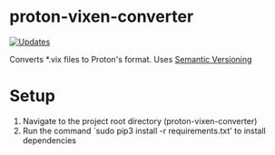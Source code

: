 # proton-vixen-converter
[![Updates](https://pyup.io/repos/github/bookdude13/proton-vixen-converter/shield.svg)](https://pyup.io/repos/github/bookdude13/proton-vixen-converter/)

Converts *.vix files to Proton's format. Uses [Semantic Versioning](http://www.semver.org) 

# Setup
1. Navigate to the project root directory (proton-vixen-converter)
2. Run the command `sudo pip3 install -r requirements.txt' to install dependencies
